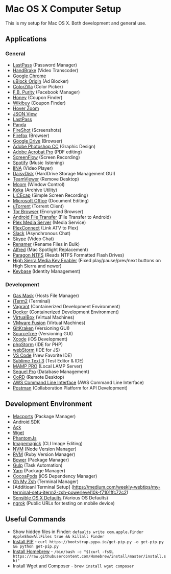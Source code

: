 # Mac OS X Computer Setup
This is my setup for Mac OS X. Both development and general use.

## Applications
### General
- [LastPass](https://www.lastpass.com/) (Password Manager)
- [HandBrake](https://handbrake.fr) (Video Transcoder)
- [Google Chrome](https://www.google.com/chrome/)
- [uBlock Origin](https://chrome.google.com/webstore/detail/ublock-origin/cjpalhdlnbpafiamejdnhcphjbkeiagm?hl=en) (Ad Blocker)
- [ColorZilla](http://www.colorzilla.com/chrome/) (Color Picker)
- [F.B. Purity](http://www.fbpurity.com/) (Facebook Manager)
- [Honey](https://chrome.google.com/webstore/detail/honey/bmnlcjabgnpnenekpadlanbbkooimhnj) (Coupon Finder)
- [Wikibuy](https://chrome.google.com/webstore/detail/wikibuy/nenlahapcbofgnanklpelkaejcehkggg) (Coupon Finder)
- [Hover Zoom](http://www.hoverzoom.net/)
- [JSON View](https://chrome.google.com/webstore/detail/jsonview/chklaanhfefbnpoihckbnefhakgolnmc)
- [LastPass](https://chrome.google.com/webstore/detail/lastpass-free-password-ma/hdokiejnpimakedhajhdlcegeplioahd)
- [Panda](https://chrome.google.com/webstore/detail/panda-hacker-news-dribbbl/jhiocdmmaannaccoofjfmjpbfkogmnap)
- [FireShot](https://chrome.google.com/webstore/detail/take-webpage-screenshots/mcbpblocgmgfnpjjppndjkmgjaogfceg) (Screenshots)
- [Firefox](https://www.mozilla.org/en-US/firefox/new/) (Browser)
- [Google Drive](https://www.google.com/drive/download/) (Browser)
- [Adobe Photoshop CC](http://www.photoshop.com/) (Graphic Design)
- [Adobe Acrobat Pro](https://acrobat.adobe.com/us/en/acrobat/acrobat-pro.html) (PDF editing)
- [ScreenFlow](https://www.telestream.net/screenflow/overview.htm) (Screen Recording)
- [Spotify](https://www.spotify.com/us/) (Music listening)
- [IINA](https://iina.io) (Video Player)
- [DaisyDisk](https://daisydiskapp.com) (HardDrive Storage Management GUI)
- [TeamViewer](https://www.teamviewer.com/en/download/mac/) (Remove Desktop)
- [Moom](https://manytricks.com/moom/) (Window Control)
- [Keka](http://www.kekaosx.com/en/) (Archive Utility)
- [LICEcap](http://www.cockos.com/licecap/) (Simple Screen Recording)
- [Microsoft Office](https://products.office.com/en-us/mac/microsoft-office-for-mac) (Document Editing)
- [uTorrent](http://www.utorrent.com/downloads/mac) (Torrent Client)
- [Tor Browser](https://www.torproject.org/projects/torbrowser.html.en) (Encrypted Browser)
- [Android File Transfer](https://www.android.com/filetransfer/) (File Transfer to Android)
- [Plex Media Server](https://www.plex.tv/) (Media Service)
- [PlexConnect](https://github.com/iBaa/PlexConnect) (Link ATV to Plex)
- [Slack](https://slack.com/) (Asynchronous Chat)
- [Skype](https://www.skype.com/en/) (Video Chat)
- [Renamer](http://renamer.com/) (Rename Files in Bulk)
- [Alfred](https://www.alfredapp.com/) (Mac Spotlight Replacement)
- [Paragon NTFS](https://www.paragon-software.com/ufsdhome/ntfs-mac/) (Reads NTFS Formatted Flash Drives)
- [High Sierra Media Key Enabler](https://github.com/milgra/highsierramediakeyenabler) (Fixed play/pause/prev/next buttons on High Sierra and newer)
- [Keybase](https://keybase.io/) (Identity Management)

### Development
- [Gas Mask](https://github.com/2ndalpha/gasmask) (Hosts File Manager)
- [iTerm2](https://www.iterm2.com/) (Terminal)
- [Vagrant](https://www.vagrantup.com/) (Containerized Development Environment)
- [Docker](https://www.docker.com/community-edition) (Containerized Development Environment)
- [VirtualBox](https://www.virtualbox.org/wiki/VirtualBox) (Virtual Machines)
- [VMware Fusion](http://www.vmware.com/products/fusion.html) (Virtual Machines)
- [GitKraken](https://www.gitkraken.com/) (Versioning GUI)
- [SourceTree](https://www.sourcetreeapp.com/) (Versioning GUI)
- [Xcode](https://developer.apple.com/xcode/) (iOS Development)
- [phpStorm](https://www.jetbrains.com/phpstorm/) (IDE for PHP)
- [webStorm](https://www.jetbrains.com/webstorm) (IDE for JS)
- [VS Code](https://code.visualstudio.com/) (New Favorite IDE)
- [Sublime Text 3](https://www.sublimetext.com/3) (Test Editor & IDE)
- [MAMP PRO](https://www.mamp.info/en/mamp-pro/) (Local LAMP Server)
- [Sequel Pro](https://www.sequelpro.com/) (Database Management)
- [CoRD](http://cord.sourceforge.net/) (Remote Desktop)
- [AWS Command Line Interface](https://aws.amazon.com/cli/) (AWS Command Line Interface)
- [Postman](https://www.getpostman.com/) (Collaboration Platform for API Development)

## Development Environment
- [Macports](https://www.macports.org/) (Package Manager)
- [Android SDK](http://brewformulas.org/Android-sdk)
- [Ack](http://brewformulas.org/Ack)
- [Wget](http://brewformulas.org/Wget)
- [PhantomJs](http://phantomjs.org/)
- [Imagemagick](http://brewformulas.org/Imagemagick) (CLI Image Editing)
- [NVM](https://github.com/creationix/nvm) (Node Version Manager)
- [RVM](https://rvm.io/) (Ruby Version Manager)
- [Bower](https://bower.io/) (Package Manager)
- [Gulp](http://gulpjs.com/) (Task Automation)
- [Yarn](https://yarnpkg.com/en/) (Package Manager)
- [CocoaPods](https://cocoapods.org/) (iOS Dependency Manager)
- [Oh My Zsh](http://ohmyz.sh/) (Terminal Manager)
- [Additioanl Terminal Setup] (https://medium.com/weekly-webtips/my-terminal-setu-iterm2-zsh-powerlevel10k-f7101ffc72c2)
- [Sensible OS X Defaults](https://github.com/mathiasbynens/dotfiles/blob/master/.macos) (Various OS Defaults)
- [ngrok](https://ngrok.com) (Public URLs for testing on mobile device)

## Useful Commands
- Show hidden files in Finder: `defaults write com.apple.Finder AppleShowAllFiles true && killall Finder`
- [Install PIP](https://ahmadawais.com/install-pip-macos-os-x-python/) - `curl https://bootstrap.pypa.io/get-pip.py -o get-pip.py && python get-pip.py`
- [Install Homebrew](https://brew.sh/) - `/bin/bash -c "$(curl -fsSL https://raw.githubusercontent.com/Homebrew/install/master/install.sh)"`
- Install Wget and Composer - `brew install wget composer`

